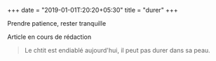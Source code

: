 +++
date = "2019-01-01T:20:20+05:30"
title = "durer"
+++

Prendre patience, rester tranquille
<!--more-->
Article en cours de rédaction

> Le chtit est endiablé aujourd'hui, il peut pas durer dans sa peau.
